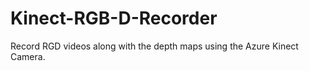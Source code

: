 # Kinect-RGB-D-Recorder
 Record RGD videos along with the depth maps using the Azure Kinect Camera. 
